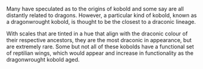 Many have speculated as to the origins of kobold and some say are all distantly related to dragons. However, a particular kind of kobold, known as a dragonwrought kobold, is thought to be the closest to a draconic lineage.

With scales that are tinted in a hue that align with the draconic colour of their respective ancestors, they are the most draconic in appearance, but are extremely rare. Some but not all of these kobolds have a functional set of reptilian wings, which would appear and increase in functionality as the dragonwrought kobold aged.
